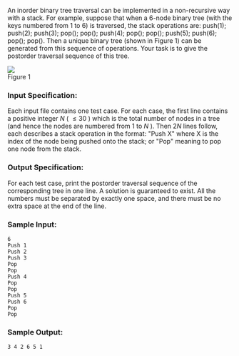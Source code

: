 <!-- Title
Tree Traversals Again (25)
-->
An inorder binary tree traversal can be implemented in a non-recursive way
with a stack. For example, suppose that when a 6-node binary tree (with the
keys numbered from 1 to 6) is traversed, the stack operations are: push(1);
push(2); push(3); pop(); pop(); push(4); pop(); pop(); push(5); push(6);
pop(); pop(). Then a unique binary tree (shown in Figure 1) can be generated
from this sequence of operations. Your task is to give the postorder traversal
sequence of this tree.

![](https://images.ptausercontent.com/30)  
Figure 1

### Input Specification:

Each input file contains one test case. For each case, the first line contains
a positive integer $N$ ( $\le 30$ ) which is the total number of nodes in a
tree (and hence the nodes are numbered from 1 to $N$ ). Then $2N$ lines
follow, each describes a stack operation in the format: "Push X" where X is
the index of the node being pushed onto the stack; or "Pop" meaning to pop one
node from the stack.

### Output Specification:

For each test case, print the postorder traversal sequence of the
corresponding tree in one line. A solution is guaranteed to exist. All the
numbers must be separated by exactly one space, and there must be no extra
space at the end of the line.

### Sample Input:

    
    
    6
    Push 1
    Push 2
    Push 3
    Pop
    Pop
    Push 4
    Pop
    Pop
    Push 5
    Push 6
    Pop
    Pop

### Sample Output:

    
    
    3 4 2 6 5 1


